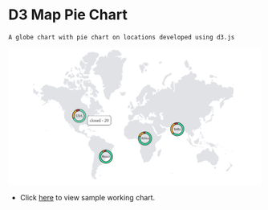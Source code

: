 # D3 Map Pie Chart

    A globe chart with pie chart on locations developed using d3.js


![Sample Image](https://github.com/ajeeth-b/D3-Map-Pie/blob/master/sample.png)


- Click [here](https://ajeeth-b.github.io/D3-Map-Pie/) to view sample working chart.